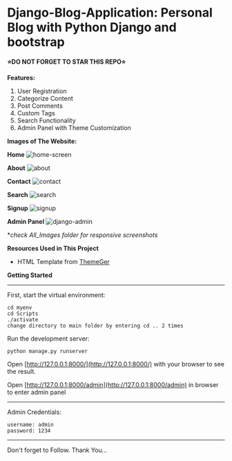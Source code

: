 # Django-Blog-Application: Personal Blog with Python Django and bootstrap
**⭐DO NOT FORGET TO STAR THIS REPO⭐**

**Features:**
  1. User Registration
  2. Categorize Content
  3. Post Comments
  4. Custom Tags
  5. Search Functionality
  6. Admin Panel with Theme Customization

**Images of The Website:**

**Home**
![home-screen](https://github.com/kaushik0010/Django-Blog-Application/assets/149783150/fbd09bbb-1754-42fb-b0f8-2c7abe4edb41)

**About**
![about](https://github.com/kaushik0010/Django-Blog-Application/assets/149783150/d5851b3e-2bf4-4d15-b6c1-05f446ec204d)

**Contact**
![contact](https://github.com/kaushik0010/Django-Blog-Application/assets/149783150/2109d6e3-5559-437e-b2c1-95a405d974a8)

**Search**
![search](https://github.com/kaushik0010/Django-Blog-Application/assets/149783150/9d00364d-2f0b-4f02-811f-08b25e514bff)

**Signup**
![signup](https://github.com/kaushik0010/Django-Blog-Application/assets/149783150/3f2fd5c7-258c-4220-89ff-014cdb5aa17b)

**Admin Panel**
![django-admin](https://github.com/kaushik0010/Django-Blog-Application/assets/149783150/d5d0c667-bd34-4567-9770-d3be5b775f37)

*_check All_Images folder for responsive screenshots_

**Resources Used in This Project**
  * HTML Template from [ThemeGer](https://themeforest.net/user/themeger)

**Getting Started**
____

First, start the virtual environment:
```
cd myenv
cd Scripts
./activate
change directory to main folder by entering cd .. 2 times
```
Run the development server:
```
python manage.py runserver
```
Open [http://127.0.0.1:8000/](http://127.0.0.1:8000/) with your browser to see the result.

Open [http://127.0.0.1:8000/admin](http://127.0.0.1:8000/admin) in browser to enter admin panel
____

Admin Credentials:
```
username: admin
password: 1234
```
____
Don't forget to Follow. Thank You...
